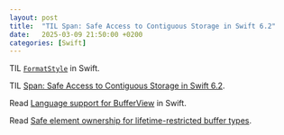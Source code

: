 ```yaml
---
layout: post
title:  "TIL Span: Safe Access to Contiguous Storage in Swift 6.2"
date:   2025-03-09 21:50:00 +0200
categories: [Swift]
---
```

TIL [`FormatStyle`](https://developer.apple.com/documentation/foundation/formatstyle) in Swift.

TIL [Span: Safe Access to Contiguous Storage in Swift 6.2](https://github.com/swiftlang/swift-evolution/blob/main/proposals/0447-span-access-shared-contiguous-storage.md).

Read [Language support for BufferView](https://github.com/atrick/swift-evolution/blob/fd63292839808423a5062499f588f557000c5d15/visions/language-support-for-BufferView.md) in Swift.

Read [Safe element ownership for lifetime-restricted buffer types](https://forums.swift.org/t/safe-element-ownership-for-lifetime-restricted-buffer-types/64405).
